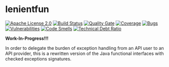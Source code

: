 # lenientfun

[![Apache License 2.0](https://img.shields.io/badge/license-Apache%202.0-blue.svg)](http://www.apache.org/licenses/LICENSE-2.0.html)
[![Build Status](https://travis-ci.org/mictaege/lenientfun.svg?branch=develop)](https://travis-ci.org/mictaege/lenientfun)
[![Quality Gate](https://sonarcloud.io/api/badges/gate?key=com.github.mictaege.lenientfun%3Adevelop)](https://sonarcloud.io/dashboard/index/com.github.mictaege.lenientfun%3Adevelop)
[![Coverage](https://sonarcloud.io/api/badges/gate?key=com.github.mictaege.lenientfun%3Adevelop&metric=coverage)](https://sonarcloud.io/dashboard/index/com.github.mictaege.lenientfun%3Adevelop)
[![Bugs](https://sonarcloud.io/api/badges/gate?key=com.github.mictaege.lenientfun%3Adevelop&metric=bugs)](https://sonarcloud.io/dashboard/index/com.github.mictaege.lenientfun%3Adevelop)
[![Vulnerabilities](https://sonarcloud.io/api/badges/gate?key=com.github.mictaege.lenientfun%3Adevelop&metric=vulnerabilities)](https://sonarcloud.io/dashboard/index/com.github.mictaege.lenientfun%3Adevelop)
[![Code Smells](https://sonarcloud.io/api/badges/gate?key=com.github.mictaege.lenientfun%3Adevelop&metric=code_smells)](https://sonarcloud.io/dashboard/index/com.github.mictaege.lenientfun%3Adevelop)
[![Technical Debt Ratio](https://sonarcloud.io/api/badges/gate?key=com.github.mictaege.lenientfun%3Adevelop&metric=sqale_debt_ratio)](https://sonarcloud.io/dashboard/index/com.github.mictaege.lenientfun%3Adevelop)


**Work-In-Progress!!!**

In order to delegate the burden of exception handling from an API user to an API provider, this is a rewritten version of the Java functional interfaces with checked exceptions signatures. 
